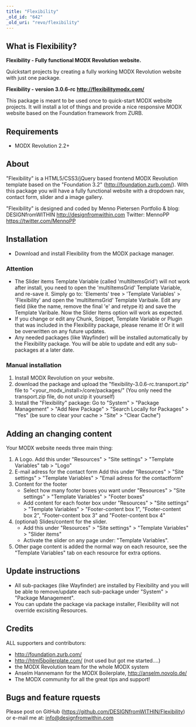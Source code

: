 ```yaml
---
title: "Flexibility"
_old_id: "642"
_old_uri: "revo/flexibility"
---
```


## What is Flexibility?

**Flexibility - Fully functional MODX Revolution website.**

Quickstart projects by creating a fully working MODX Revolution website with just one package.

**Flexibility - version 3.0.6-rc** **<http://flexibilitymodx.com/>**

This package is meant to be used once to quick-start MODX website projects. It will install a lot of things and provide a nice responsive MODX website based on the Foundation framework from ZURB.

## Requirements

- MODX Revolution 2.2+

## About

"Flexibility" is a HTML5/CSS3/jQuery based frontend MODX Revolution template based on the "Foundation 3.2" (<http://foundation.zurb.com/>).
With this package you will have a fully functional website with a dropdown nav, contact form, slider and a image gallery.

"Flexibility" is designed and coded by Menno Pietersen
Portfolio & blog: DESIGNfromWITHIN <http://designfromwithin.com>
Twitter: MennoPP <https://twitter.com/MennoPP>

## Installation

- Download and install Flexibility from the MODX package manager.

### Attention

- The Slider items Template Variable (called 'multiItemsGrid') will not work after install, you need to open the 'multiItemsGrid' Template Variable, and re-save it.
  Simply go to: 'Elements' tree > 'Template Variables' > 'Flexibility' and open the 'multiItemsGrid' Template Varibale.
  Edit any field (like the name, remove the final 'e' and retype it) and save the Template Varibale. Now the Slider Items option will work as expected.
- If you change or edit any Chunk, Snippet, Template Variable or Plugin that was included in the Flexibility package, please rename it! Or it will be overwritten on any future updates.
- Any needed packages (like Wayfinder) will be installed automatically by the Flexibility package. You will be able to update and edit any sub-packages at a later date.

### Manual installation

1. Install MODX Revolution on your website.
2. download the package and upload the "flexibility-3.0.6-rc.transport.zip" file to "<your\_modx\_install>/core/packages/" (You only need the transport.zip file, do not unzip it yourself)
3. Install the "Flexibility" package: Go to "System" > "Package Management" > "Add New Package" > "Search Locally for Packages" > "Yes" (be sure to clear your cache > "Site" > "Clear Cache")

## Adding an changing content

Your MODX website needs three main thing:

1. A Logo.
  Add this under "Resources" > "Site settings" > "Template Variables" tab > "Logo"
2. E-mail adress for the contact form
  Add this under "Resources" > "Site settings" > "Template Variables" > "Email adress for the contactform"
3. Content for the footer
   - Select how many footer boxes you want under "Resources" > "Site settings" > "Template Variables" > "Footer boxes"
   - Add content for each footer box under "Resources" > "Site settings" > "Template Variables" > "Footer-content box 1", "Footer-content box 2", "Footer-content box 3" and "Footer-content box 4"
4. (optional) Slides/content for the slider.
   - Add this under "Resources" > "Site settings" > "Template Variables" > "Slider items"
   - Activate the slider on any page under: "Template Variables".
5. Other page content is added the normal way on each resource, see the "Template Variables" tab on each resource for extra options.

## Update instructions

- All sub-packages (like Wayfinder) are installed by Flexibility and you will be able to remove/update each sub-package under "System" > "Package Management".
- You can update the package via package installer, Flexibility will not override excisiting Resources.

## Credits

ALL supporters and contributors:

- <http://foundation.zurb.com/>
- <http://html5boilerplate.com/> (not used but got me started....)
- the MODX Revolution team for the whole MODX system
- Anselm Hannemann for the MODX Boilerplate, <http://anselm.novolo.de/>
- The MODX community for all the great tips and support!

## Bugs and feature rquests

Please post on GitHub (<https://github.com/DESIGNfromWITHIN/Flexibility>) or e-mail me at: info@designfromwithin.com
